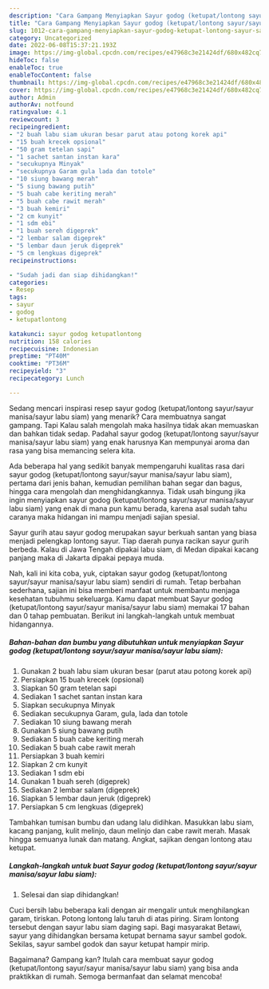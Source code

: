 ```yaml
---
description: "Cara Gampang Menyiapkan Sayur godog (ketupat/lontong sayur/sayur manisa/sayur labu siam) yang Bisa Manjain Lidah, Buat Buka Puasa}"
title: "Cara Gampang Menyiapkan Sayur godog (ketupat/lontong sayur/sayur manisa/sayur labu siam) yang Bisa Manjain Lidah, Buat Buka Puasa}"
slug: 1012-cara-gampang-menyiapkan-sayur-godog-ketupat-lontong-sayur-sayur-manisa-sayur-labu-siam-yang-bisa-manjain-lidah-buat-buka-puasa
category: Uncategorized
date: 2022-06-08T15:37:21.193Z
image: https://img-global.cpcdn.com/recipes/e47968c3e21424df/680x482cq70/sayur-godog-ketupatlontong-sayursayur-manisasayur-labu-siam-foto-resep-utama.jpg
hideToc: false
enableToc: true
enableTocContent: false
thumbnail: https://img-global.cpcdn.com/recipes/e47968c3e21424df/680x482cq70/sayur-godog-ketupatlontong-sayursayur-manisasayur-labu-siam-foto-resep-utama.jpg
cover: https://img-global.cpcdn.com/recipes/e47968c3e21424df/680x482cq70/sayur-godog-ketupatlontong-sayursayur-manisasayur-labu-siam-foto-resep-utama.jpg
author: Admin
authorAv: notfound
ratingvalue: 4.1
reviewcount: 3
recipeingredient:
- "2 buah labu siam ukuran besar parut atau potong korek api"
- "15 buah krecek opsional"
- "50 gram tetelan sapi"
- "1 sachet santan instan kara"
- "secukupnya Minyak"
- "secukupnya Garam gula lada dan totole"
- "10 siung bawang merah"
- "5 siung bawang putih"
- "5 buah cabe keriting merah"
- "5 buah cabe rawit merah"
- "3 buah kemiri"
- "2 cm kunyit"
- "1 sdm ebi"
- "1 buah sereh digeprek"
- "2 lembar salam digeprek"
- "5 lembar daun jeruk digeprek"
- "5 cm lengkuas digeprek"
recipeinstructions:

- "Sudah jadi dan siap dihidangkan!"
categories:
- Resep
tags:
- sayur
- godog
- ketupatlontong

katakunci: sayur godog ketupatlontong 
nutrition: 158 calories
recipecuisine: Indonesian
preptime: "PT40M"
cooktime: "PT36M"
recipeyield: "3"
recipecategory: Lunch

---
```



Sedang mencari inspirasi resep sayur godog (ketupat/lontong sayur/sayur manisa/sayur labu siam) yang menarik? Cara membuatnya sangat gampang. Tapi Kalau salah mengolah maka hasilnya tidak akan memuaskan dan bahkan tidak sedap. Padahal sayur godog (ketupat/lontong sayur/sayur manisa/sayur labu siam) yang enak harusnya Kan mempunyai aroma dan rasa yang bisa memancing selera kita.


Ada beberapa hal yang sedikit banyak mempengaruhi kualitas rasa dari sayur godog (ketupat/lontong sayur/sayur manisa/sayur labu siam), pertama dari jenis bahan, kemudian pemilihan bahan segar dan bagus, hingga cara mengolah dan menghidangkannya. Tidak usah bingung jika ingin menyiapkan sayur godog (ketupat/lontong sayur/sayur manisa/sayur labu siam) yang enak di mana pun kamu berada, karena asal sudah tahu caranya maka hidangan ini mampu menjadi sajian spesial.

Sayur gurih atau sayur godog merupakan sayur berkuah santan yang biasa menjadi pelengkap lontong sayur. Tiap daerah punya racikan sayur gurih berbeda. Kalau di Jawa Tengah dipakai labu siam, di Medan dipakai kacang panjang maka di Jakarta dipakai pepaya muda.


Nah, kali ini kita coba, yuk, ciptakan sayur godog (ketupat/lontong sayur/sayur manisa/sayur labu siam) sendiri di rumah. Tetap berbahan sederhana, sajian ini bisa memberi manfaat untuk membantu menjaga kesehatan tubuhmu sekeluarga. Kamu dapat membuat Sayur godog (ketupat/lontong sayur/sayur manisa/sayur labu siam) memakai 17 bahan dan 0 tahap pembuatan. Berikut ini langkah-langkah untuk membuat hidangannya.

<!--inarticleads1-->

##### Bahan-bahan dan bumbu yang dibutuhkan untuk menyiapkan Sayur godog (ketupat/lontong sayur/sayur manisa/sayur labu siam):

1. Gunakan 2 buah labu siam ukuran besar (parut atau potong korek api)
1. Persiapkan 15 buah krecek (opsional)
1. Siapkan 50 gram tetelan sapi
1. Sediakan 1 sachet santan instan kara
1. Siapkan secukupnya Minyak
1. Sediakan secukupnya Garam, gula, lada dan totole
1. Sediakan 10 siung bawang merah
1. Gunakan 5 siung bawang putih
1. Sediakan 5 buah cabe keriting merah
1. Sediakan 5 buah cabe rawit merah
1. Persiapkan 3 buah kemiri
1. Siapkan 2 cm kunyit
1. Sediakan 1 sdm ebi
1. Gunakan 1 buah sereh (digeprek)
1. Sediakan 2 lembar salam (digeprek)
1. Siapkan 5 lembar daun jeruk (digeprek)
1. Persiapkan 5 cm lengkuas (digeprek)


Tambahkan tumisan bumbu dan udang lalu didihkan. Masukkan labu siam, kacang panjang, kulit melinjo, daun melinjo dan cabe rawit merah. Masak hingga semuanya lunak dan matang. Angkat, sajikan dengan lontong atau ketupat. 

<!--inarticleads2-->

##### Langkah-langkah untuk buat Sayur godog (ketupat/lontong sayur/sayur manisa/sayur labu siam):


1. Selesai dan siap dihidangkan!

Cuci bersih labu beberapa kali dengan air mengalir untuk menghilangkan garam, tiriskan. Potong lontong lalu taruh di atas piring. Siram lontong tersebut dengan sayur labu siam daging sapi. Bagi masyarakat Betawi, sayur yang dihidangkan bersama ketupat bernama sayur sambel godok. Sekilas, sayur sambel godok dan sayur ketupat hampir mirip. 

Bagaimana? Gampang kan? Itulah cara membuat sayur godog (ketupat/lontong sayur/sayur manisa/sayur labu siam) yang bisa anda praktikkan di rumah. Semoga bermanfaat dan selamat mencoba!
